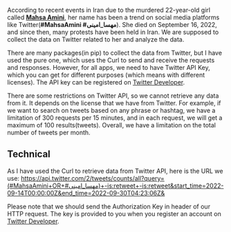 According to recent events in Iran due to the murdered 22-year-old girl called [__Mahsa Amini__](https://en.wikipedia.org/wiki/Death_of_Mahsa_Amini), her name has been a trend on social media platforms like Twitter(__#MahsaAmini #مهسا_امینی__). She died on September 16, 2022, and since then, many protests have been held in Iran.
We are supposed to collect the data on Twitter related to her and analyze the data.

There are many packages(in pip) to collect the data from Twitter, but I have used the pure one, which uses the Curl to send and receive the requests and responses. However, for all apps, we need to have Twitter API Key, which you can get for different purposes (which means with different licenses). The API key can be registered on [Twitter Developer](https://developer.twitter.com/en/portal/dashboard).

There are some restrictions on Twitter API, so we cannot retrieve any data from it. It depends on the license that we have from Twitter. For example, if we want to search on tweets based on any phrase or hashtag, we have a limitation of 300 requests per 15 minutes, and in each request, we will get a maximum of 100 results(tweets). Overall, we have a limitation on the total number of tweets per month.

## Technical

As I have used the Curl to retrieve data from Twitter API, here is the URL we use:
https://api.twitter.com/2/tweets/counts/all?query=(#MahsaAmini+OR+#مهسا_امینی)+-is:retweet+-is:retweet&start_time=2022-09-14T00:00:00Z&end_time=2022-09-30T04:23:06Z&

Please note that we should send the Authorization Key in header of our HTTP request. The key is provided to you when you register an account on [Twitter Developer](https://developer.twitter.com).
